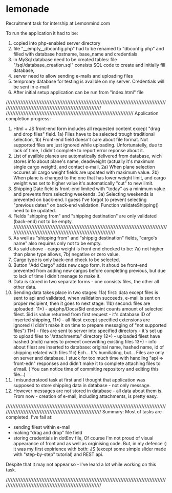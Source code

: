 # lemonade
Recruitment task for intership at Lemonmind.com

To run the application it had to be:
1) copied into php-enabled server directory
2) file "__empty__dbconfig.php" had to be renamed to "dbconfig.php" and filled with database hostname, base_name and credentials
3) in MySql database need to be created tables: file "/sql/database_creation.sql" consists SQL code to create and initially fill database,
4) server need to allow sending e-mails and uploading files
5) temproary database for testing is availble on my server. Credentials will be sent in e-mail
6) After initial setup application can be run from "index.html" file

//////////////////////////////////////////////////////////////////////////////////////////////////////////////////////////////////////////////////////////////
///////////////////////////////////////////////////////////////////////////////
Application completion progress:

1) Html + JS front-end form includes all requested content except "drag and drop files" field.
  1a) Files have to be selected trough traditional selection,
  1b) Front-end field doesn't care about file format. Not supported files are just ignored while uploading. Unfortunatelly, due to lack of time, I didn't complete to report error        reponse about it.
2) List of availble planes are automatically delivered from database, wich stores info about plane's name, deadweight (actually it's maximum single cargo weight), and contact e-mail,
2a) When plane selection occures all cargo weight fields are updated with maximum value.
2b) When plane is changed to the one that has lower weight limit, and cargo weight was set to higher value it's automatically "cut" to new limit.
3) Shipping Date field is front-end limited with "today" as a minimum value and prevents from selecting weekends. 
3a) Selecting weekends is prevented on back-end. I guess I've forgot to prevent selecting "previous dates" on back-end validation. Function validateShipping() need to be updated.
4) Fields "shipping from" and "shipping destination" are only validated (back-end) not to be empty.
//////////////////////////////////////////////////////////////////////////////////////////////////////////////////////////////////////////////////////////////
6) As well as "shipping from" and "shippig destination" fields, "cargo's name" also requires only not to be empty.
7) As said above - cargo weight is front end checked to be:
  7a) not higher than plane type allows,
  7b) negative or zero value.
8) Cargo type is only back-end check to be selected.
9) Button "Add Cargo" adds new cago form. It shoud be front-end prevented from adding new cargos before completing previous, but due to lack of time I didn't menage to make it.
10) Data is stored in two separate forms - one consists files, the other all other data.
11) Sending data takes place in two stages:
  11a) first: data except files is sent to api and validated, when validation succeeds, e-mail is sent on proper recipient, then it goes to next stage:
  11b) second: files are uploaded:
      11*) - api.php/Docs/$id endpoint counts amount of selected filest. $id is value returned from first request - it's database ID of inserted shipping,
      11*) - all filest except specified extensions are ignored (I didn't make it on time to prepare messaging of "not supported files")
      11*) - files are sent to server into specified directory - it's set up to upload files to '/attachments/' directory
      12*) - uploaded filest have hashed (md5) names to prevent overwriting existing files
      13*) - info about filest are inserted to database: original name, hashed name, id of shipping related with files
  11c) Ech... It's humiliating, but... Files are only on server and database. I stuck for too much time with handling "api => front-edn" responses and didn't make it to complete attaching files to e'mail. ( You can notice time of commiting repository and editing this file...)
 12) I misunderstood task at first and I thought that application was supposed to store shipping data in database - not only message.
 13) However messages are not stored in database - all data about them is. From now - creation of e-mail, including attachments, is pretty easy.

//////////////////////////////////////////////////////////////////////////////////////////////////////////////////////////////////////////////////////////////
Summary:
Most of tasks are completed.
I've fail at:
- sending filest within e-mail
- making "drag and drop" file field
- storing credentials in dotEnv file,
Of course I'm not proud of visual appearance of front and as well as orginising code.
But, in my defence :) it was my first expirience with both: JS (except some simple slider made with "step-by-step" tutorial) and REST api.

Despite that it may not appear so - I've leard a lot while working on this task.

//////////////////////////////////////////////////////////////////////////////////////////////////////////////////////////////////////////////////////////////

  



